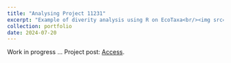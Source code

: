 ```yaml
---
title: "Analysing Project 11231"
excerpt: "Example of diverity analysis using R on EcoTaxa<br/><img src='/images/500x300.png'>"
collection: portfolio
date: 2024-07-20
---
```


Work in progress ...
Project post: [Access](https://alxlhrnc.github.io/portfolio/2024_EcoTaxa/).
